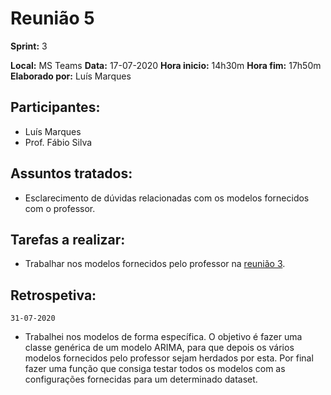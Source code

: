# Reunião 5

**Sprint:** 3

**Local:** MS Teams
**Data:** 17-07-2020
**Hora inicio:** 14h30m
**Hora fim:** 17h50m
**Elaborado por:** Luís Marques

## Participantes:

- Luís Marques
- Prof. Fábio Silva

## Assuntos tratados:

- Esclarecimento de dúvidas relacionadas com os modelos fornecidos com o professor.

## Tarefas a realizar:

- Trabalhar nos modelos fornecidos pelo professor na [reunião 3](reuniao_3.md).

## Retrospetiva:

`31-07-2020`

- Trabalhei nos modelos de forma específica. O objetivo é fazer uma classe genérica de um modelo ARIMA, para que depois os vários modelos fornecidos pelo professor sejam herdados por esta. Por final fazer uma função que consiga testar todos os modelos com as configurações fornecidas para um determinado dataset.
